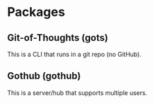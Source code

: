 # Packages

## Git-of-Thoughts (gots)

This is a CLI that runs in a git repo (no GitHub).

## Gothub (gothub)

This is a server/hub that supports multiple users.
